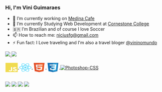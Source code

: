 ### Hi, I'm Vini Guimaraes

- 🔭 I’m currently working on [Medina Cafe](https://www.medinacafe.com/)
- 🌱 I’m currently Studying Web Development at [Cornestone College](https://ciccc.ca/)
- 🇧🇷 I’m Brazilian and of course I love Soccer
- 📫 How to reach me: niciusfg@gmail.com
- ⚡ Fun fact: I Love traveling and I'm also a travel bloger [@vininomundo](https://www.instagram.com/vininomundo/)


<div align="left">
  <a href="https://github.com/nicisufg">
  <img height="160em" src="https://github-readme-stats.vercel.app/api?username=niciusfg&show_icons=true&theme=dark&include_all_commits=true&count_private=true"/>
  <img height="160em" src="https://github-readme-stats.vercel.app/api/top-langs/?username=niciusfg&layout=compact&langs_count=7&theme=dark"/>
</div>
  
 <div style="display: inline_block"><br>
  <img align="center" alt="Vini-Js" height="30" width="40" src="https://raw.githubusercontent.com/devicons/devicon/master/icons/javascript/javascript-plain.svg">
  <img align="center" alt="Vini-React" height="30" width="40" src="https://raw.githubusercontent.com/devicons/devicon/master/icons/react/react-original.svg">
  <img align="center" alt="Vini-HTML" height="30" width="40" src="https://raw.githubusercontent.com/devicons/devicon/master/icons/html5/html5-original.svg">
  <img align="center" alt="Vini-CSS" height="30" width="40" src="https://raw.githubusercontent.com/devicons/devicon/master/icons/css3/css3-original.svg">
  <img align="center" alt="Photoshop-CSS" height="30" width="40" src="https://cdn.jsdelivr.net/gh/devicons/devicon/icons/photoshop/photoshop-plain.svg" />
</div>
  
  ##
    
  <div> 
  <a href="https://www.youtube.com/vininomundo" target="_blank"><img src="https://img.shields.io/badge/YouTube-FF0000?style=for-the-badge&logo=youtube&logoColor=white" target="_blank"></a>
  <a href="https://www.instagram.com/vininomundo/" target="_blank"><img src="https://img.shields.io/badge/-Instagram-%23E4405F?style=for-the-badge&logo=instagram&logoColor=white" target="_blank"></a>
  <a href="mailto:niciusfg@gmail.com"><img src="https://img.shields.io/badge/-Gmail-%23333?style=for-the-badge&logo=gmail&logoColor=white" target="_blank"></a>
  <a href="https://https://www.linkedin.com/in/guimaraesvinicius/" target="_blank"><img src="https://img.shields.io/badge/-LinkedIn-%230077B5?style=for-the-badge&logo=linkedin&logoColor=white" target="_blank"></a> 
  
</div>

